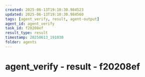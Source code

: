 ```yaml
---
created: 2025-06-13T19:10:30.984523
updated: 2025-06-13T19:10:30.984560
tags: [agent_verify, result, agent-output]
agent_id: agent_verify
task_id: f20208ef
result_type: result
timestamp: 20250613_191030
folder: agents
---
```


# agent_verify - result - f20208ef


